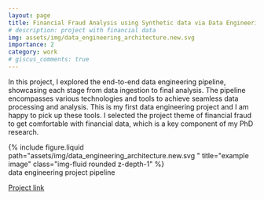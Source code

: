 ```yaml
---
layout: page
title: Financial Fraud Analysis using Synthetic data via Data Engineering.
# description: project with financial data
img: assets/img/data_engineering_architecture.new.svg
importance: 2
category: work
# giscus_comments: true
---
```


In this project, I explored the end-to-end data engineering pipeline, showcasing each stage from data ingestion to final analysis. The pipeline encompasses various technologies and tools to achieve seamless data processing and analysis. This is my first data engineering project and I am happy to pick up these tools. I selected the project theme of financial fraud to get comfortable with financial data, which is a key component of my PhD research.

<div class="row justify-content-sm-center">
    <div class="col-sm-8 mt-3 mt-md-0">
        {% include figure.liquid path="assets/img/data_engineering_architecture.new.svg " title="example image" class="img-fluid rounded z-depth-1" %}
    </div>
</div>
<div class="caption">
    data engineering project pipeline
</div>

[Project link](https://github.com/peter716/data_engineering_credit_fraud_project)
